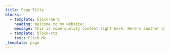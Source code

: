 ```yaml
---
title: Page Title
blocks:
  - template: block-hero
    heading: Welcome to my website!
    message: This is some quality content right here. Here's another bit of text.
  - template: block-cta
    text: Click Me
_template: page
---
```


